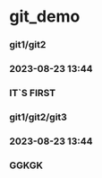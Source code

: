 # git_demo
### git1/git2
### 2023-08-23 13:44
### IT`S FIRST
### git1/git2/git3
### 2023-08-23 13:44
### GGKGK

